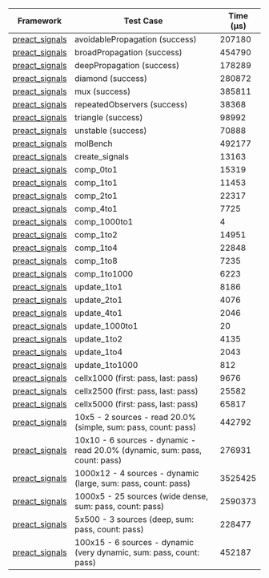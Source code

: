 | Framework | Test Case | Time (μs) |
| --- | --- | --- |
| [preact_signals](https://pub.dev/packages/preact_signals) | avoidablePropagation (success) | 207180 |
| [preact_signals](https://pub.dev/packages/preact_signals) | broadPropagation (success) | 454790 |
| [preact_signals](https://pub.dev/packages/preact_signals) | deepPropagation (success) | 178289 |
| [preact_signals](https://pub.dev/packages/preact_signals) | diamond (success) | 280872 |
| [preact_signals](https://pub.dev/packages/preact_signals) | mux (success) | 385811 |
| [preact_signals](https://pub.dev/packages/preact_signals) | repeatedObservers (success) | 38368 |
| [preact_signals](https://pub.dev/packages/preact_signals) | triangle (success) | 98992 |
| [preact_signals](https://pub.dev/packages/preact_signals) | unstable (success) | 70888 |
| [preact_signals](https://pub.dev/packages/preact_signals) | molBench | 492177 |
| [preact_signals](https://pub.dev/packages/preact_signals) | create_signals | 13163 |
| [preact_signals](https://pub.dev/packages/preact_signals) | comp_0to1 | 15319 |
| [preact_signals](https://pub.dev/packages/preact_signals) | comp_1to1 | 11453 |
| [preact_signals](https://pub.dev/packages/preact_signals) | comp_2to1 | 22317 |
| [preact_signals](https://pub.dev/packages/preact_signals) | comp_4to1 | 7725 |
| [preact_signals](https://pub.dev/packages/preact_signals) | comp_1000to1 | 4 |
| [preact_signals](https://pub.dev/packages/preact_signals) | comp_1to2 | 14951 |
| [preact_signals](https://pub.dev/packages/preact_signals) | comp_1to4 | 22848 |
| [preact_signals](https://pub.dev/packages/preact_signals) | comp_1to8 | 7235 |
| [preact_signals](https://pub.dev/packages/preact_signals) | comp_1to1000 | 6223 |
| [preact_signals](https://pub.dev/packages/preact_signals) | update_1to1 | 8186 |
| [preact_signals](https://pub.dev/packages/preact_signals) | update_2to1 | 4076 |
| [preact_signals](https://pub.dev/packages/preact_signals) | update_4to1 | 2046 |
| [preact_signals](https://pub.dev/packages/preact_signals) | update_1000to1 | 20 |
| [preact_signals](https://pub.dev/packages/preact_signals) | update_1to2 | 4135 |
| [preact_signals](https://pub.dev/packages/preact_signals) | update_1to4 | 2043 |
| [preact_signals](https://pub.dev/packages/preact_signals) | update_1to1000 | 812 |
| [preact_signals](https://pub.dev/packages/preact_signals) | cellx1000 (first: pass, last: pass) | 9676 |
| [preact_signals](https://pub.dev/packages/preact_signals) | cellx2500 (first: pass, last: pass) | 25582 |
| [preact_signals](https://pub.dev/packages/preact_signals) | cellx5000 (first: pass, last: pass) | 65817 |
| [preact_signals](https://pub.dev/packages/preact_signals) | 10x5 - 2 sources - read 20.0% (simple, sum: pass, count: pass) | 442792 |
| [preact_signals](https://pub.dev/packages/preact_signals) | 10x10 - 6 sources - dynamic - read 20.0% (dynamic, sum: pass, count: pass) | 276931 |
| [preact_signals](https://pub.dev/packages/preact_signals) | 1000x12 - 4 sources - dynamic (large, sum: pass, count: pass) | 3525425 |
| [preact_signals](https://pub.dev/packages/preact_signals) | 1000x5 - 25 sources (wide dense, sum: pass, count: pass) | 2590373 |
| [preact_signals](https://pub.dev/packages/preact_signals) | 5x500 - 3 sources (deep, sum: pass, count: pass) | 228477 |
| [preact_signals](https://pub.dev/packages/preact_signals) | 100x15 - 6 sources - dynamic (very dynamic, sum: pass, count: pass) | 452187 |
